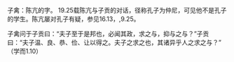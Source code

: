 子禽：陈亢的字。 19.25载陈亢与子贡的对话，径称孔子为仲尼，可见他不是孔子的学生。陈亢屡对孔子有疑，参见16.13，,9.25。

子禽问于子贡曰：“夫子至于是邦也，必闻其政，求之与，抑与之与？”子贡曰：“夫子温、良、恭、俭、让以得之。夫子之求之也，其诸异乎人之求之与？” （学而1.10）
